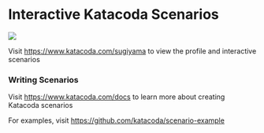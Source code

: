 # Interactive Katacoda Scenarios

[![](http://shields.katacoda.com/katacoda/sugiyama/count.svg)](https://www.katacoda.com/sugiyama "Get your profile on Katacoda.com")

Visit https://www.katacoda.com/sugiyama to view the profile and interactive scenarios

### Writing Scenarios
Visit https://www.katacoda.com/docs to learn more about creating Katacoda scenarios

For examples, visit https://github.com/katacoda/scenario-example
